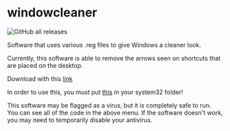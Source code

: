# windowcleaner

![GitHub all releases](https://img.shields.io/github/downloads/EvantheGrump/windowcleaner/total)


Software that uses various .reg files to give Windows a cleaner look.

Currently, this software is able to remove the arrows seen on shortcuts that are placed on the desktop.

Download with this [link](https://github.com/EvantheGrump/windowsclean/releases/latest/download/windowcleaner.exe)

In order to use this, you must put [this](https://github.com/EvantheGrump/windowsclean/releases/latest/download/blank.ico) in your system32 folder!

This software may be flagged as a virus, but it is completely safe to run. You can see all of the code in the above menu. If the software doesn't work, you may need to temporarily disable your antivirus.
